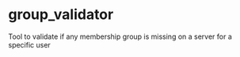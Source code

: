 # group_validator
Tool to validate if any membership group is missing on a server for a specific user
